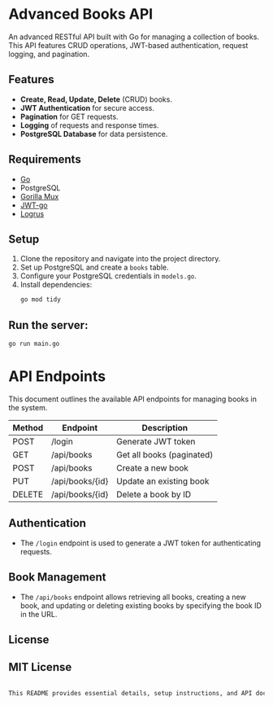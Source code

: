 # Advanced Books API

An advanced RESTful API built with Go for managing a collection of books. This API features CRUD operations, JWT-based authentication, request logging, and pagination.

## Features

- **Create, Read, Update, Delete** (CRUD) books.
- **JWT Authentication** for secure access.
- **Pagination** for GET requests.
- **Logging** of requests and response times.
- **PostgreSQL Database** for data persistence.

## Requirements

- [Go](https://golang.org/dl/)
- PostgreSQL
- [Gorilla Mux](https://github.com/gorilla/mux)
- [JWT-go](https://github.com/dgrijalva/jwt-go)
- [Logrus](https://github.com/sirupsen/logrus)

## Setup

1. Clone the repository and navigate into the project directory.
2. Set up PostgreSQL and create a `books` table.
3. Configure your PostgreSQL credentials in `models.go`.
4. Install dependencies:
   ```bash
   go mod tidy
## Run the server:

```bash
go run main.go


```
# API Endpoints

This document outlines the available API endpoints for managing books in the system.

| Method | Endpoint            | Description                          |
|--------|---------------------|--------------------------------------|
| POST   | /login              | Generate JWT token                  |
| GET    | /api/books          | Get all books (paginated)            |
| POST   | /api/books          | Create a new book                   |
| PUT    | /api/books/{id}     | Update an existing book             |
| DELETE | /api/books/{id}     | Delete a book by ID                 |

## Authentication

- The `/login` endpoint is used to generate a JWT token for authenticating requests.

## Book Management

- The `/api/books` endpoint allows retrieving all books, creating a new book, and updating or deleting existing books by specifying the book ID in the URL.

## License
## MIT License
```bash

This README provides essential details, setup instructions, and API documentation for your advanced RESTful API project in Go. Let me know if you’d like more details on any aspect!
```
